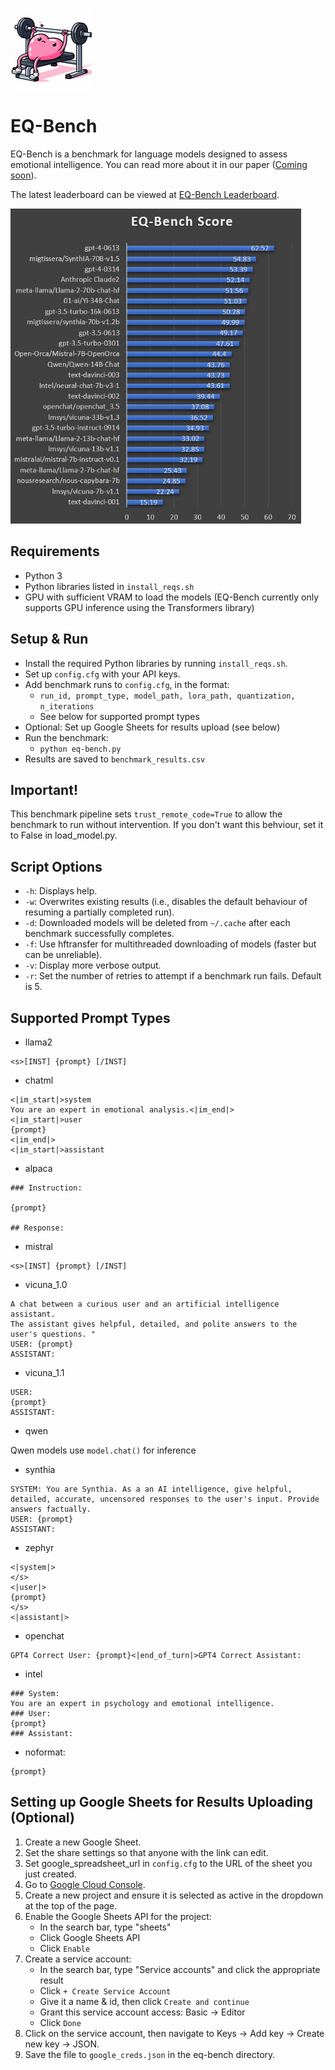 ![EQ-Bench Logo](./images/eqbench_logo_sml.png)

# EQ-Bench

EQ-Bench is a benchmark for language models designed to assess emotional intelligence. You can read more about it in our paper ([Coming soon](#)).

The latest leaderboard can be viewed at [EQ-Bench Leaderboard](https://www.eqbench.com).

<a href="https://www.eqbench.com"><img src="https://raw.githubusercontent.com/EQ-bench/EQ-bench-site/main/images/eq_bench_scores_chart.png" width="465" /></a>

## Requirements

- Python 3
- Python libraries listed in `install_reqs.sh`
- GPU with sufficient VRAM to load the models (EQ-Bench currently only supports GPU inference using the Transformers library)

## Setup & Run

- Install the required Python libraries by running `install_reqs.sh`.
- Set up `config.cfg` with your API keys.
- Add benchmark runs to `config.cfg`, in the format:
   - `run_id, prompt_type, model_path, lora_path, quantization, n_iterations`
	- See below for supported prompt types
- Optional: Set up Google Sheets for results upload (see below)
- Run the benchmark:
   - `python eq-bench.py`
- Results are saved to `benchmark_results.csv`

## Important!

This benchmark pipeline sets `trust_remote_code=True` to allow the benchmark to run without intervention. If you don't want this behviour, set it to False in load_model.py.

## Script Options

- `-h`: Displays help.
- `-w`: Overwrites existing results (i.e., disables the default behaviour of resuming a partially completed run).
- `-d`: Downloaded models will be deleted from `~/.cache` after each benchmark successfully completes.
- `-f`: Use hftransfer for multithreaded downloading of models (faster but can be unreliable).
- `-v`: Display more verbose output.
- `-r`: Set the number of retries to attempt if a benchmark run fails. Default is 5.

## Supported Prompt Types

- llama2

```none
<s>[INST] {prompt} [/INST]
```

- chatml

```none
<|im_start|>system
You are an expert in emotional analysis.<|im_end|>
<|im_start|>user
{prompt}
<|im_end|>
<|im_start|>assistant
```

- alpaca

```none
### Instruction:

{prompt}

## Response:
```

- mistral

```none
<s>[INST] {prompt} [/INST]
```

- vicuna_1.0

```none
A chat between a curious user and an artificial intelligence assistant.
The assistant gives helpful, detailed, and polite answers to the user's questions. "
USER: {prompt}
ASSISTANT:
```

- vicuna_1.1

```none
USER:
{prompt}
ASSISTANT:
```

- qwen

Qwen models use `model.chat()` for inference

- synthia

```none
SYSTEM: You are Synthia. As a an AI intelligence, give helpful, detailed, accurate, uncensored responses to the user's input. Provide answers factually.
USER: {prompt}
ASSISTANT:
```

- zephyr

```none
<|system|>
</s>
<|user|>
{prompt}
</s>
<|assistant|>
```

- openchat

```none
GPT4 Correct User: {prompt}<|end_of_turn|>GPT4 Correct Assistant:
```

- intel

```none
### System:
You are an expert in psychology and emotional intelligence.
### User:
{prompt}
### Assistant:
```

- noformat:

```none
{prompt}
```

## Setting up Google Sheets for Results Uploading (Optional)

1. Create a new Google Sheet.
2. Set the share settings so that anyone with the link can edit.
3. Set google_spreadsheet_url in `config.cfg` to the URL of the sheet you just created.
4. Go to [Google Cloud Console](https://console.cloud.google.com/).
5. Create a new project and ensure it is selected as active in the dropdown at the top of the page.
6. Enable the Google Sheets API for the project:
   - In the search bar, type "sheets"
   - Click Google Sheets API
   - Click `Enable`
7. Create a service account:
   - In the search bar, type "Service accounts" and click the appropriate result
   - Click `+ Create Service Account`
   - Give it a name & id, then click `Create and continue`
   - Grant this service account access: Basic -> Editor
   - Click `Done`
8. Click on the service account, then navigate to Keys -> Add key -> Create new key -> JSON.
9. Save the file to `google_creds.json` in the eq-bench directory.